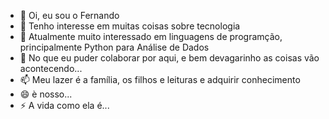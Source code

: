 - 👋 Oi, eu sou o Fernando
- 👀 Tenho interesse em muitas coisas sobre tecnologia
- 🌱 Atualmente muito interessado em linguagens de programção, principalmente Python para Análise de Dados
- 💞️ No que eu puder colaborar por aqui, e bem devagarinho as coisas vão acontecendo...
- 📫 Meu lazer é a família, os filhos e leituras e adquirir conhecimento
- 😄 è nosso...
- ⚡ A vida como ela é...

<!--- eu ainda atrapalhado com o compartilhar meu diretório local, já que o método de identificação não é mais usuário e senha --->
